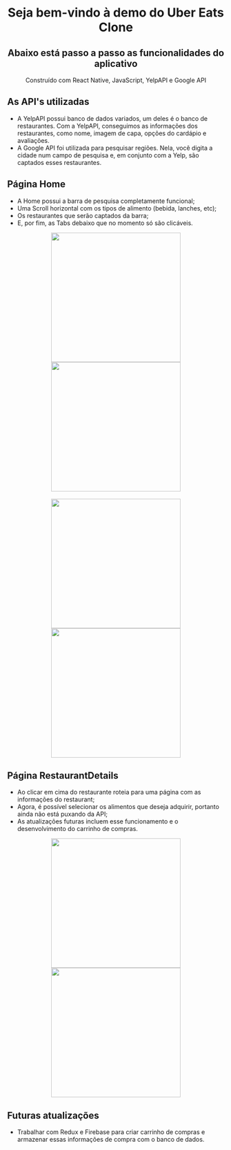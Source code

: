 <h1 align="center">Seja bem-vindo à demo do Uber Eats Clone</h1>
<h2 align="center">Abaixo está passo a passo as funcionalidades do aplicativo</h2>
<p align="center">Construído com React Native, JavaScript, YelpAPI e Google API</p>

## As API's utilizadas
- A YelpAPI possui banco de dados variados, um deles é o banco de restaurantes. Com a YelpAPI, conseguimos as informações dos restaurantes, como nome, imagem de capa, opções do cardápio e avaliações. 
- A Google API foi utilizada para pesquisar regiões. Nela, você digita a cidade num campo de pesquisa e, em conjunto com a Yelp, são captados esses restaurantes.

## Página Home
- A Home possui a barra de pesquisa completamente funcional;
- Uma Scroll horizontal com os tipos de alimento (bebida, lanches, etc);
- Os restaurantes que serão captados da barra;
- E, por fim, as Tabs debaixo que no momento só são clicáveis.

<div display="flex" align="center">
    <img src="/design/EHome.png" width="300"/>
    <img src="/design/EPesquisa.png" width="300"/>
</div>

<br>

<div display="flex" align="center">
    <img src="/design/ELosAngeles.png" width="300"/>
    <img src="/design/EHollywood.png" width="300"/>
</div>

## Página RestaurantDetails
- Ao clicar em cima do restaurante roteia para uma página com as informações do restaurant;
- Agora, é possível selecionar os alimentos que deseja adquirir, portanto ainda não está puxando da API;
- As atualizações futuras incluem esse funcionamento e o desenvolvimento do carrinho de compras.

<div display="flex" align="center" >
    <img src="/design/EHollyAbout.png" width="300"/>
    <img src="/design/EAboutSelected.png" width="300"/>
</div>

## Futuras atualizações
- Trabalhar com Redux e Firebase para criar carrinho de compras e armazenar essas informações de compra com o banco de dados.